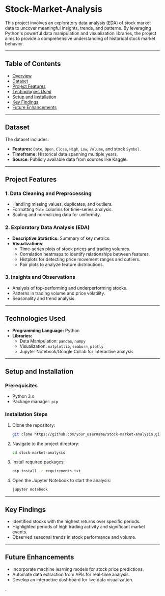 # Stock-Market-Analysis

This project involves an exploratory data analysis (EDA) of stock market data to uncover meaningful insights, trends, and patterns. 
By leveraging Python's powerful data manipulation and visualization libraries, 
the project aims to provide a comprehensive understanding of historical stock market behavior.

---

## Table of Contents
- [Overview](#overview)
- [Dataset](#dataset)
- [Project Features](#project-features)
- [Technologies Used](#technologies-used)
- [Setup and Installation](#setup-and-installation)
- [Key Findings](#key-findings)
- [Future Enhancements](#future-enhancements)
  
---

## Dataset
The dataset includes:
- **Features:** `Date`, `Open`, `Close`, `High`, `Low`, `Volume`, and stock `Symbol`.
- **Timeframe:** Historical data spanning multiple years.
- **Source:** Publicly available data from sources like  Kaggle.

---

## Project Features
### 1. Data Cleaning and Preprocessing
- Handling missing values, duplicates, and outliers.
- Formatting `Date` columns for time-series analysis.
- Scaling and normalizing data for uniformity.

### 2. Exploratory Data Analysis (EDA)
- **Descriptive Statistics:** Summary of key metrics.
- **Visualizations:**
  - Time-series plots of stock prices and trading volumes.
  - Correlation heatmaps to identify relationships between features.
  - Histplots for detecting price movement ranges and outliers.
  - Pair plots to analyze feature distributions.
  

### 3. Insights and Observations
- Analysis of top-performing and underperforming stocks.
- Patterns in trading volume and price volatility.
- Seasonality and trend analysis.

---

## Technologies Used
- **Programming Language:** Python
- **Libraries:**
  - Data Manipulation: `pandas`, `numpy`
  - Visualization: `matplotlib`, `seaborn`, `plotly`
  - Jupyter Notebook/Google Collab for interactive analysis

---

## Setup and Installation
### Prerequisites
- Python 3.x
- Package manager: `pip`

### Installation Steps
1. Clone the repository:
   ```bash
   git clone https://github.com/your_username/stock-market-analysis.git
   ```
2. Navigate to the project directory:
   ```bash
   cd stock-market-analysis
   ```
3. Install required packages:
   ```bash
   pip install -r requirements.txt
   ```
4. Open the Jupyter Notebook to start the analysis:
   ```bash
   jupyter notebook
   ```

---

## Key Findings
- Identified stocks with the highest returns over specific periods.
- Highlighted periods of high trading activity and significant market events.
- Observed seasonal trends in stock performance and volume.

---

## Future Enhancements
- Incorporate machine learning models for stock price predictions.
- Automate data extraction from APIs for real-time analysis.
- Develop an interactive dashboard for live data visualization.


.
